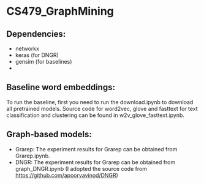 # CS479_GraphMining

## Dependencies:
* networkx
* keras (for DNGR)
* gensim (for baselines)
* 

## Baseline word embeddings:
To run the baseline, first you need to run the download.ipynb to download all  pretrained models.
Source code for word2vec, glove and fasttext for text classification and clustering can be found in w2v_glove_fasttext.ipynb.

## Graph-based models:

* Grarep: The experiment results for Grarep can be obtained from Grarep.ipynb.
* DNGR: The experiment results for Grarep can be obtained from graph_DNGR.ipynb (I adopted the source code from https://github.com/apoorvavinod/DNGR)



